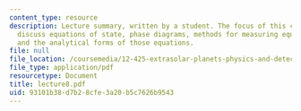 ```yaml
---
content_type: resource
description: Lecture summary, written by a student. The focus of this class is to
  discuss equations of state, phase diagrams, methods for measuring equations of state
  and the analytical forms of those equations.
file: null
file_location: /coursemedia/12-425-extrasolar-planets-physics-and-detection-techniques-fall-2007/93101b38d7b28cfe3a20b5c7626b9543_lecture8.pdf
file_type: application/pdf
resourcetype: Document
title: lecture8.pdf
uid: 93101b38-d7b2-8cfe-3a20-b5c7626b9543
---
```

